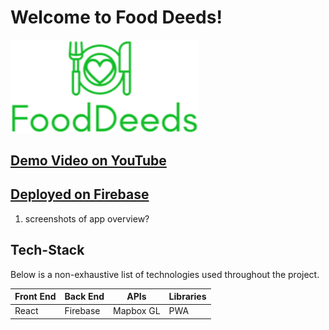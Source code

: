 # Welcome to Food Deeds!

<img src="/src/images/Logo-2.png" width="300">

## <a href=""> Demo Video on YouTube </a>

## <a href="https://capstone-fooddeeds.web.app"> Deployed on Firebase </a>

1. screenshots of app overview?

## Tech-Stack

Below is a non-exhaustive list of technologies used throughout the project.

<table>
      <thead>
        <tr>
          <th>Front End</th>
          <th>Back End</th>
          <th>APIs</th>
          <th>Libraries</th>
        </tr>
      </thead>
      <tbody>
            <tr>
              <td>React</td>
              <td>Firebase</td>
              <td>Mapbox GL</td>
              <td>PWA</td>
            </tr>
      </tbody>
  </table>
